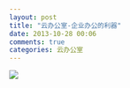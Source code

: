 ```yaml
---
layout: post
title: "云办公室-企业办公的利器"
date: 2013-10-28 00:06
comments: true
categories: 云办公室
---
```

![](http://yunbgs.com/images/workflow_1.png)
